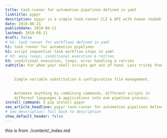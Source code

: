 ```yaml
---
title: task-runner for automation pipelines defined in yaml
linktitle: pypyr
description: pypyr is a simple task-runner CLI & API with human readable yaml pipelines. Agentless task automation, CI/CD & devops.
date: 2019-08-21
publishdate: 2019-08-21
lastmod: 2019-08-21
draft: false
# h1: task runner for workflows defined in yaml
h1: task runner for automation pipelines
h2: script sequential task workflow steps in yaml
# h3: easy loops, conditional execution & retries
h3: conditional execution, loops, error handling & retries
subtitle: For when your shell scripts get out of hand. Less tricky than makefile.
    
    
    Simple variable substitution & configuration file management.
    
    
    Automate anything by combining commands, different scripts in 
    different languages & applications into one pipeline process.
install_command: $ pip install pypyr
seo_article_headline: pypyr task-runner for automation pipelines defined in yaml
# seo_description: fall back to description
show_default_header: false
---
```

this is from ./content/_index.md
